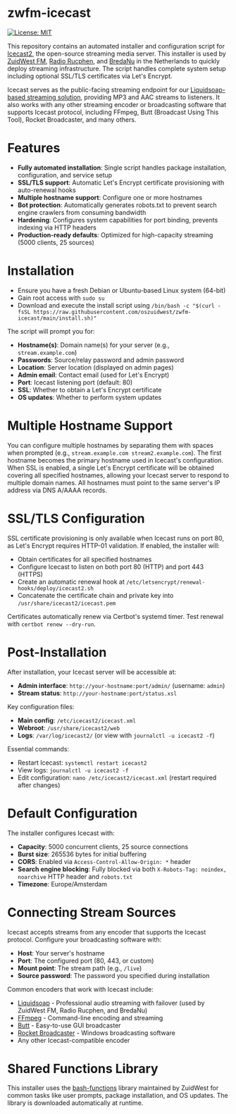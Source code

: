 # zwfm-icecast

[![License: MIT](https://img.shields.io/badge/License-MIT-yellow.svg)](LICENSE)

This repository contains an automated installer and configuration script for [Icecast2](https://icecast.org/), the open-source streaming media server. This installer is used by [ZuidWest FM](https://www.zuidwestfm.nl/), [Radio Rucphen](https://www.rucphenrtv.nl/), and [BredaNu](https://www.bredanu.nl/) in the Netherlands to quickly deploy streaming infrastructure. The script handles complete system setup including optional SSL/TLS certificates via Let's Encrypt.

Icecast serves as the public-facing streaming endpoint for our [Liquidsoap-based streaming solution](https://github.com/oszuidwest/zwfm-liquidsoap), providing MP3 and AAC streams to listeners. It also works with any other streaming encoder or broadcasting software that supports Icecast protocol, including FFmpeg, Butt (Broadcast Using This Tool), Rocket Broadcaster, and many others.

# Features
- **Fully automated installation**: Single script handles package installation, configuration, and service setup
- **SSL/TLS support**: Automatic Let's Encrypt certificate provisioning with auto-renewal hooks
- **Multiple hostname support**: Configure one or more hostnames
- **Bot protection**: Automatically generates robots.txt to prevent search engine crawlers from consuming bandwidth
- **Hardening**: Configures system capabilities for port binding, prevents indexing via HTTP headers
- **Production-ready defaults**: Optimized for high-capacity streaming (5000 clients, 25 sources)

# Installation
- Ensure you have a fresh Debian or Ubuntu-based Linux system (64-bit)
- Gain root access with `sudo su`
- Download and execute the install script using `/bin/bash -c "$(curl -fsSL https://raw.githubusercontent.com/oszuidwest/zwfm-icecast/main/install.sh)"`

The script will prompt you for:
- **Hostname(s)**: Domain name(s) for your server (e.g., `stream.example.com`)
- **Passwords**: Source/relay password and admin password
- **Location**: Server location (displayed on admin pages)
- **Admin email**: Contact email (used for Let's Encrypt)
- **Port**: Icecast listening port (default: 80)
- **SSL**: Whether to obtain a Let's Encrypt certificate
- **OS updates**: Whether to perform system updates

# Multiple Hostname Support
You can configure multiple hostnames by separating them with spaces when prompted (e.g., `stream.example.com stream2.example.com`). The first hostname becomes the primary hostname used in Icecast's configuration. When SSL is enabled, a single Let's Encrypt certificate will be obtained covering all specified hostnames, allowing your Icecast server to respond to multiple domain names. All hostnames must point to the same server's IP address via DNS A/AAAA records.

# SSL/TLS Configuration
SSL certificate provisioning is only available when Icecast runs on port 80, as Let's Encrypt requires HTTP-01 validation. If enabled, the installer will:
- Obtain certificates for all specified hostnames
- Configure Icecast to listen on both port 80 (HTTP) and port 443 (HTTPS)
- Create an automatic renewal hook at `/etc/letsencrypt/renewal-hooks/deploy/icecast2.sh`
- Concatenate the certificate chain and private key into `/usr/share/icecast2/icecast.pem`

Certificates automatically renew via Certbot's systemd timer. Test renewal with `certbot renew --dry-run`.

# Post-Installation
After installation, your Icecast server will be accessible at:
- **Admin interface**: `http://your-hostname:port/admin/` (username: `admin`)
- **Stream status**: `http://your-hostname:port/status.xsl`

Key configuration files:
- **Main config**: `/etc/icecast2/icecast.xml`
- **Webroot**: `/usr/share/icecast2/web`
- **Logs**: `/var/log/icecast2/` (or view with `journalctl -u icecast2 -f`)

Essential commands:
- Restart Icecast: `systemctl restart icecast2`
- View logs: `journalctl -u icecast2 -f`
- Edit configuration: `nano /etc/icecast2/icecast.xml` (restart required after changes)

# Default Configuration
The installer configures Icecast with:
- **Capacity**: 5000 concurrent clients, 25 source connections
- **Burst size**: 265536 bytes for initial buffering
- **CORS**: Enabled via `Access-Control-Allow-Origin: *` header
- **Search engine blocking**: Fully blocked via both `X-Robots-Tag: noindex, noarchive` HTTP header and `robots.txt`
- **Timezone**: Europe/Amsterdam

# Connecting Stream Sources
Icecast accepts streams from any encoder that supports the Icecast protocol. Configure your broadcasting software with:
- **Host**: Your server's hostname
- **Port**: The configured port (80, 443, or custom)
- **Mount point**: The stream path (e.g., `/live`)
- **Source password**: The password you specified during installation

Common encoders that work with Icecast include:
- [Liquidsoap](https://github.com/oszuidwest/zwfm-liquidsoap) - Professional audio streaming with failover (used by ZuidWest FM, Radio Rucphen, and BredaNu)
- [FFmpeg](https://ffmpeg.org/) - Command-line encoding and streaming
- [Butt](https://danielnoethen.de/butt/) - Easy-to-use GUI broadcaster
- [Rocket Broadcaster](https://www.rocketbroadcaster.com/) - Windows broadcasting software
- Any other Icecast-compatible encoder 

# Shared Functions Library
This installer uses the [bash-functions](https://github.com/oszuidwest/bash-functions) library maintained by ZuidWest for common tasks like user prompts, package installation, and OS updates. The library is downloaded automatically at runtime.
